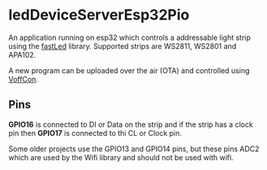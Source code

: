 # ledDeviceServerEsp32Pio
An application running on esp32 which controls a addressable light strip using
the [fastLed] library.  Supported strips are WS2811, WS2801 and  APA102.

A new program can be uploaded over the air (OTA) and controlled using [VoffCon].

## Pins
__GPIO16__ is connected to DI or Data on the strip and if the strip has
a clock pin then __GPIO17__ is connected to thi CL or Clock pin.

Some older projects use the GPIO13 and GPIO14 pins, but these pins ADC2 which
are used by the Wifi library and should not be used with wifi. 

[fastLed]: https://fastled.io/
[VoffCon]: http://voffcon.com/